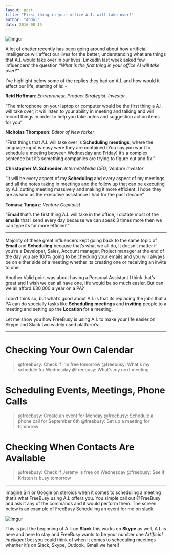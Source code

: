 ```yaml
---
layout: post
title: "First thing in your office A.I. will take over?"
author: "Abdul"
date: 2016-08-15
---
```


![Imgur](https://i.imgur.com/0OHFdhx.png)

A lot of chatter recently has been going around about how artificial intelligence will affect our lives for the better, understanding what are things that A.I. would take over in our lives. LinkedIn last week asked few influencers’ <!--more--> the question _“What is the first thing in your office AI will take over?”_


I’ve highlight below some of the replies they had on A.I. and how would it affect our life, starting of is: -


**Reid Hoffman**: *Entrepreneur. Product Strategist. Investor*

“The microphone on your laptop or computer would be the first thing a A.I. will take over, it will listen to your ability in meeting and talking and will record things in order to help you take notes and suggestion action items for you”

**Nicholas Thompson**: *Editor of NewYorker*

“First things that A.I. will take over is **Scheduling meetings**, where the language input is easy were they are contained (You say you want to schedule a meeting between Wednesday and Friday) it’s a complex sentence but it’s something companies are trying to figure out and fix.”

**Christopher M. Schroeder**: *Internet/Media CEO; Venture Investor*

“It will be every aspect of my **Scheduling** and every aspect of my meetings and all the notes taking in meetings and the follow up that can be executing by A.I. cutting meeting massively and making it more efficient. I hope they are as kind as the executive assistance I had for the past decade”

**Tomasz Tunguz**: *Venture Capitalist*

“**Email** that’s the first thing A.I. will take in the office, I dictate most of the **emails** that I send every day because we can speak 3 times more then we can type its far more efficient”

---

Majority of these great influencers kept going back to the same topic of **Email** and **Scheduling** because that’s what we all do, it doesn’t matter if you’re a Developer, Sales, Account manager, Project manager at the end of the day you are 100% going to be checking your emails and you will always be on either side of a meeting whether its creating one or receiving an invite to one. 
 
Another Valid point was about having a Personal Assistant I think that’s great and I wish we can all have one, life would be so much easier. But can we all afford £30,000 a year on a PA?

I don’t think so, but what’s good about A.I. is that its replacing the jobs that a PA can do specially tasks like **Scheduling meetings** and **inviting** people to a meeting and setting up the **Location** for a meeting.

Let me show you how FreeBusy is using A.I. to make your life easier on Skype and Slack two widely used platform’s: 

---

# Checking Your Own Calendar

>@freebusy: Check if I'm free tomorrow
>@freebusy: What's my schedule for Wednesday
>@freebusy: What's my next meeting

# Scheduling Events, Meetings, Phone Calls

>@freebusy: Create an event for Monday
>@freebusy: Schedule a phone call for September 6th
>@freebusy: Set up a meeting for tomorrow

# Checking When Contacts Are Available

>@freebusy: Check if Jeremy is free on Wednesday
>@freebusy: See if Kristen is busy tomorrow

---

Imagine Siri or Google on steroids when it comes to scheduling a meeting that’s what FreeBusy using A.I. offers you. You simple call out @FreeBusy and ask it any of the commands and it would perform them. The screen below is an example of FreeBusy Scheduling an event for me on slack.

![Imgur](https://i.imgur.com/FfnqXMi.png)


This is just the beginning of A.I. on **Slack** this works on **Skype** as well, A.I. is here and here to stay and FreeBusy wants to be your number one *Artificial intelligent* bot you could think of when it comes to scheduling meetings whether it’s on Slack, Skype, Outlook, Gmail we here!!
